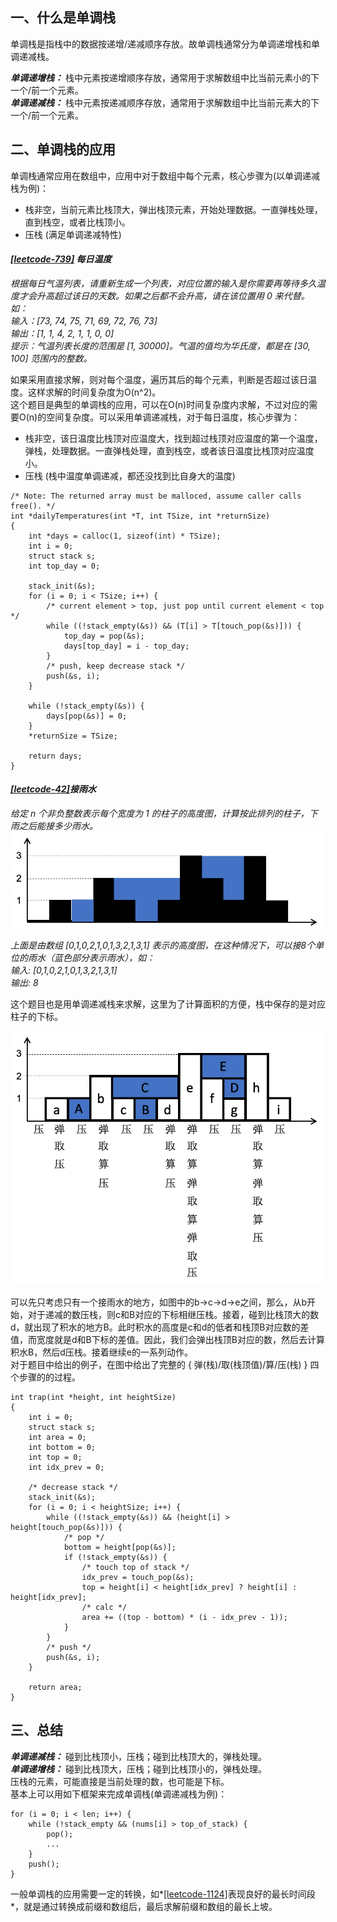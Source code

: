 ## 一、什么是单调栈
单调栈是指栈中的数据按递增/递减顺序存放。故单调栈通常分为单调递增栈和单调递减栈。

***单调递增栈：*** 栈中元素按递增顺序存放，通常用于求解数组中比当前元素小的下一个/前一个元素。  
***单调递减栈：*** 栈中元素按递减顺序存放，通常用于求解数组中比当前元素大的下一个/前一个元素。   

## 二、单调栈的应用
单调栈通常应用在数组中，应用中对于数组中每个元素，核心步骤为(以单调递减栈为例)：

* 栈非空，当前元素比栈顶大，弹出栈顶元素，开始处理数据。一直弹栈处理，直到栈空，或者比栈顶小。  
* 压栈 (满足单调递减特性)

#### *[\[leetcode-739\]](https://leetcode-cn.com/problems/daily-temperatures/) 每日温度*
*根据每日气温列表，请重新生成一个列表，对应位置的输入是你需要再等待多久温度才会升高超过该日的天数。如果之后都不会升高，请在该位置用 0 来代替。如：  
输入：[73, 74, 75, 71, 69, 72, 76, 73]  
输出：[1, 1, 4, 2, 1, 1, 0, 0]  
提示：气温列表长度的范围是 [1, 30000]。气温的值均为华氏度，都是在 [30, 100] 范围内的整数。*

如果采用直接求解，则对每个温度，遍历其后的每个元素，判断是否超过该日温度。这样求解的时间复杂度为O(n^2)。  
这个题目是典型的单调栈的应用，可以在O(n)时间复杂度内求解，不过对应的需要O(n)的空间复杂度。可以采用单调递减栈，对于每日温度，核心步骤为：

* 栈非空，该日温度比栈顶对应温度大，找到超过栈顶对应温度的第一个温度，弹栈，处理数据。一直弹栈处理，直到栈空，或者该日温度比栈顶对应温度小。  
* 压栈 (栈中温度单调递减，都还没找到比自身大的温度)   

```
/* Note: The returned array must be malloced, assume caller calls free(). */                                                                             
int *dailyTemperatures(int *T, int TSize, int *returnSize)                      
{                                                                               
    int *days = calloc(1, sizeof(int) * TSize);                                 
    int i = 0;                                                                  
    struct stack s;                                                             
    int top_day = 0;                                                            
                                                                                                                                     
    stack_init(&s);                                                             
    for (i = 0; i < TSize; i++) {                                               
        /* current element > top, just pop until current element < top */
        while ((!stack_empty(&s)) && (T[i] > T[touch_pop(&s)])) {               
            top_day = pop(&s);                                                  
            days[top_day] = i - top_day;                                        
        }                                                                       
        /* push, keep decrease stack */                                         
        push(&s, i);                                                            
    }                                                                           
                                                                                
    while (!stack_empty(&s)) {                                                  
        days[pop(&s)] = 0;                                                      
    } 
    *returnSize = TSize;   
    
    return days;                                                                
}   
```

#### *[\[leetcode-42\]](https://leetcode-cn.com/problems/trapping-rain-water/)接雨水*

*给定 n 个非负整数表示每个宽度为 1 的柱子的高度图，计算按此排列的柱子，下雨之后能接多少雨水。*
<img src="trap-rain.png" width="500" align=center/>

*上面是由数组 [0,1,0,2,1,0,1,3,2,1,3,1] 表示的高度图，在这种情况下，可以接8个单位的雨水（蓝色部分表示雨水），如：  
输入: [0,1,0,2,1,0,1,3,2,1,3,1]  
输出: 8*

这个题目也是用单调递减栈来求解，这里为了计算面积的方便，栈中保存的是对应柱子的下标。  

<img src="trap-rain-solution.png" width="500" align=center/>

可以先只考虑只有一个接雨水的地方，如图中的b->c->d->e之间，那么，从b开始，对于递减的数压栈，则c和B对应的下标相继压栈。接着，碰到比栈顶大的数d，就出现了积水的地方B。此时积水的高度是c和d的低者和栈顶B对应数的差值，而宽度就是d和B下标的差值。因此，我们会弹出栈顶B对应的数，然后去计算积水B，然后d压栈。接着继续e的一系列动作。  
对于题目中给出的例子，在图中给出了完整的 { 弹(栈)/取(栈顶值)/算/压(栈) } 四个步骤的的过程。

```
int trap(int *height, int heightSize)                                           
{                                                                               
    int i = 0;                                                                  
    struct stack s;                                                             
    int area = 0;                                                               
    int bottom = 0;                                                             
    int top = 0;                                                                
    int idx_prev = 0;                                                           
                                                                                
    /* decrease stack */                                                        
    stack_init(&s);                                                             
    for (i = 0; i < heightSize; i++) {                                          
        while ((!stack_empty(&s)) && (height[i] > height[touch_pop(&s)])) {     
            /* pop */                                                           
            bottom = height[pop(&s)];                                           
            if (!stack_empty(&s)) {                                             
                /* touch top of stack */                                        
                idx_prev = touch_pop(&s);                                       
                top = height[i] < height[idx_prev] ? height[i] : height[idx_prev];
                /* calc */                                                      
                area += ((top - bottom) * (i - idx_prev - 1));                  
            }                                                                   
        }                                                                       
        /* push */                                                              
        push(&s, i);                                                            
    }                                                                           
                                                                                
    return area;                                                                
}   
```

## 三、总结
***单调递减栈：*** 碰到比栈顶小，压栈；碰到比栈顶大的，弹栈处理。  
***单调递增栈：*** 碰到比栈顶大，压栈；碰到比栈顶小的，弹栈处理。  
压栈的元素，可能直接是当前处理的数，也可能是下标。  
基本上可以用如下框架来完成单调栈(单调递减栈为例)：

```
for (i = 0; i < len; i++) {
	while (!stack_empty && (nums[i] > top_of_stack) {
		pop();
		...
	}
	push();
}
```

一般单调栈的应用需要一定的转换，如*[\[leetcode-1124\]](https://leetcode-cn.com/problems/longest-well-performing-interval/)表现良好的最长时间段*，就是通过转换成前缀和数组后，最后求解前缀和数组的最长上坡。
